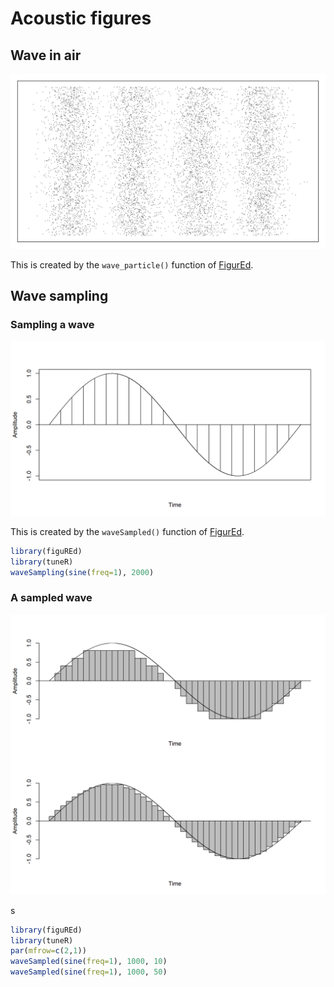 # Acoustic figures

## Wave in air

![A wave in air](/imgs/wave-in-air.png)

This is created by the `wave_particle()` function of [FigurEd](https://github.com/edwbaker/figured).

## Wave sampling

### Sampling a wave

![Sampling a waveform](/imgs/wave-sampling.png)

This is created by the `waveSampled()` function of [FigurEd](https://github.com/edwbaker/figured).

```R
library(figuREd)
library(tuneR)
waveSampling(sine(freq=1), 2000)
```

### A sampled wave

![A sampled wave](/imgs/sampled-wave.png)

s

```R
library(figuREd)
library(tuneR)
par(mfrow=c(2,1))
waveSampled(sine(freq=1), 1000, 10)
waveSampled(sine(freq=1), 1000, 50)
```